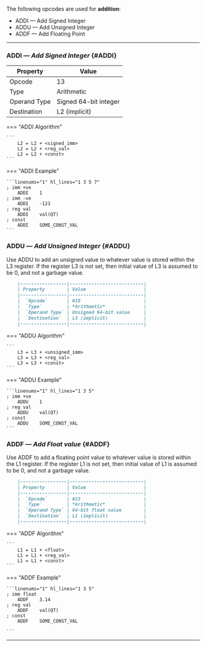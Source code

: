 The following opcodes are used for **addition**:

- ADDI — Add Signed Integer
- ADDU — Add Unsigned Integer
- ADDF — Add Floating Point

---
### ADDI — _Add Signed Integer_ {#ADDI}

| Property        | Value                     |
|-----------------|---------------------------|
|   Opcode        | 13                        |
|   Type          | Arithmetic                |
|   Operand Type  | Signed 64-bit integer     |
|   Destination   | L2 (implicit)             |

<div class="result" markdown>
=== "ADDI Algorithm"

    ```
        L2 = L2 + <signed_imm>
        L2 = L2 + <reg_val>
        L2 = L2 + <const>
    ```

=== "ADDI Example"

    ```linenums="1" hl_lines="1 3 5 7"
    ; imm +ve
        ADDI    1
    ; imm -ve
        ADDI    -123
    ; reg val
        ADDI    val(QT)
    ; const
        ADDI    SOME_CONST_VAL
    ```

</div>

### ADDU — _Add Unsigned Integer_ {#ADDU}

Use ADDU to add an unsigned value to whatever value 
is stored within the L3 register. If the register L3 
is not set, then initial value of L3 is assumed to be 
0, and not a garbage value.

```md title="Properties"
    |-----------------|---------------------------|
    | Property        | Value                     |
    |-----------------|---------------------------|
    |  `Opcode`       | #18                       |
    |  `Type`         | *Arithmetic*              |
    |  `Operand Type` | Unsigned 64-bit value     |
    |  `Destination`  | L3 (implicit)             |
    |-----------------|---------------------------|
```

<div class="result" markdown>
=== "ADDU Algorithm"

    ```
        L3 = L3 + <unsigned_imm>
        L3 = L3 + <reg_val>
        L3 = L3 + <const>
    ```

=== "ADDU Example"

    ```linenums="1" hl_lines="1 3 5"
    ; imm +ve
        ADDU    1
    ; reg val
        ADDU    val(QT)
    ; const
        ADDU    SOME_CONST_VAL
    ```
</div>

### ADDF — _Add Float value_ {#ADDF}

Use ADDF to add a floating point value to whatever value 
is stored within the L1 register. If the register L1 
is not set, then initial value of L1 is assumed to be 
0, and not a garbage value.

```md title="Properties"
    |-----------------|---------------------------|
    | Property        | Value                     |
    |-----------------|---------------------------|
    |  `Opcode`       | #23                       |
    |  `Type`         | *Arithmetic*              |
    |  `Operand Type` | 64-bit float value        |
    |  `Destination`  | L1 (implicit)             |
    |-----------------|---------------------------|
```

<div class="result" markdown>
=== "ADDF Algorithm"

    ```
        L1 = L1 + <float>
        L1 = L1 + <reg_val>
        L1 = L1 + <const>
    ```

=== "ADDF Example"

    ```linenums="1" hl_lines="1 3 5"
    ; imm float
        ADDF    3.14
    ; reg val
        ADDF    val(QT)
    ; const
        ADDF    SOME_CONST_VAL

    ```

---
